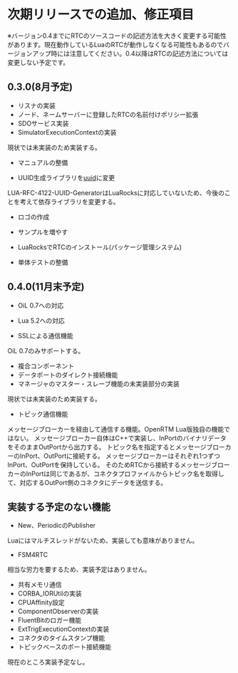 # 次期リリースでの追加、修正項目

※バージョン0.4までにRTCのソースコードの記述方法を大きく変更する可能性があります。現在動作しているLuaのRTCが動作しなくなる可能性もあるのでバージョンアップ時には注意してください。0.4以降はRTCの記述方法については変更しない予定です。

## 0.3.0(8月予定)

* リスナの実装
* ノード、ネームサーバーに登録したRTCの名前付けポリシー拡張
* SDOサービス実装
* SimulatorExecutionContextの実装


現状では未実装のため実装する。


* マニュアルの整備

* UUID生成ライブラリを[uuid](https://github.com/Tieske/uuid)に変更

LUA-RFC-4122-UUID-GeneratorはLuaRocksに対応していないため、今後のことを考えて依存ライブラリを変更する。

* ロゴの作成

* サンプルを増やす

* LuaRocksでRTCのインストール(パッケージ管理システム)

* 単体テストの整備

## 0.4.0(11月末予定)

* OiL 0.7への対応
* Lua 5.2への対応

* SSLによる通信機能

OiL 0.7のみサポートする。

* 複合コンポーネント
* データポートのダイレクト接続機能
* マネージャのマスター・スレーブ機能の未実装部分の実装

現状では未実装のため実装する。

* トピック通信機能

メッセージブローカーを経由して通信する機能。OpenRTM Lua版独自の機能ではない。
メッセージブローカー自体はC++で実装し、InPortのバイナリデータをそのままOutPortから出力する。
トピック名を指定するとメッセージブローカーのInPort、OutPortに接続する。
メッセージブローカーはそれぞれ1つずつInPort、OutPortを保持している。
そのためRTCから接続するメッセージブローカーのInPortは同じであるが、コネクタプロファイルからトピック名を取得して、対応するOutPort側のコネクタにデータを送信する。





## 実装する予定のない機能
* New、PeriodicのPublisher

Luaにはマルチスレッドがないため、実装しても意味がありません。
* FSM4RTC

相当な労力を要するため、実装予定はありません。
* 共有メモリ通信
* CORBA_IORUtilの実装
* CPUAffinity設定
* ComponentObserverの実装
* FluentBitのロガー機能
* ExtTrigExecutionContextの実装
* コネクタのタイムスタンプ機能
* トピックベースのポート接続機能

現在のところ実装予定なし。
